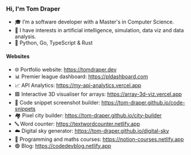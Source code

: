 ### Hi, I'm Tom Draper
- 🎓 I’m a software developer with a Master's in Computer Science.
- 👀 I have interests in artificial intelligence, simulation, data viz and data analysis.
- 💙 Python, Go, TypeScript & Rust
#### Websites
- 🌐 Portfolio website:                    https://tomdraper.dev
- 📊 Premier league dashboard: https://pldashboard.com
- 📈 API Analytics: https://my-api-analytics.vercel.app
- 🟩 Interactive 3D visualiser for arrays:                 https://array-3d-viz.vercel.app
- 📸 Code snippet screenshot builder: https://tom-draper.github.io/code-snippets
- 🏘️ Pixel city builder:                  https://tom-draper.github.io/city-builder
- 🔤 Word counter: https://textwordcounter.netlify.app
- ☁️ Digital sky generator: https://tom-draper.github.io/digital-sky
- 📖 Programming and maths courses:       https://notion-courses.netlify.app
- 🟢 Blog:                                https://codedevblog.netlify.app

